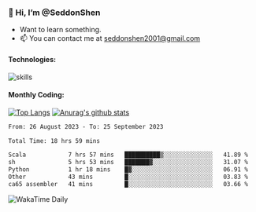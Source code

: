 ### 👋 Hi, I’m @SeddonShen
- Want to learn something.
- 📫 You can contact me at seddonshen2001@gmail.com

#### Technologies:

![skills](https://skillicons.dev/icons?i=scala,js,html,css,bootstrap,jquery,c,cpp,cloudflare,django,docker,flask,git,github,githubactions,linux,latex,mysql,nodejs,ps,php,pr,py,raspberrypi,redis,unreal,v,vscode,vue,bash)

#### Monthly Coding:
[![Top Langs](https://github-readme-stats.vercel.app/api/top-langs?username=seddonshen&show_icons=true&locale=en&layout=compact&hide=html&langs_count=8)](https://github.com/SeddonShen/)
[![Anurag's github stats](https://github-readme-stats.vercel.app/api?username=SeddonShen&count_private=true&show_icons=true)](https://github.com/anuraghazra/github-readme-stats)
<!--START_SECTION:waka-->

```txt
From: 26 August 2023 - To: 25 September 2023

Total Time: 18 hrs 59 mins

Scala            7 hrs 57 mins   ██████████▒░░░░░░░░░░░░░░   41.89 %
sh               5 hrs 53 mins   ███████▓░░░░░░░░░░░░░░░░░   31.07 %
Python           1 hr 18 mins    █▓░░░░░░░░░░░░░░░░░░░░░░░   06.91 %
Other            43 mins         █░░░░░░░░░░░░░░░░░░░░░░░░   03.83 %
ca65 assembler   41 mins         █░░░░░░░░░░░░░░░░░░░░░░░░   03.66 %
```

<!--END_SECTION:waka-->

![WakaTime Daily](https://wakatime.com/share/@seddon2001/61a7e342-5f12-4fea-bf92-1fac161e97d6.svg)
<!---
SeddonShen/SeddonShen is a ✨ special ✨ repository because its `README.md` (this file) appears on your GitHub profile.
You can click the Preview link to take a look at your changes.
--->
